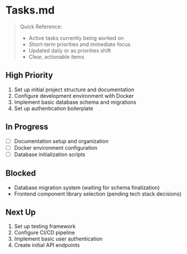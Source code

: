 # Tasks.md

> Quick Reference:
> - Active tasks currently being worked on
> - Short-term priorities and immediate focus
> - Updated daily or as priorities shift
> - Clear, actionable items

## High Priority
1. Set up initial project structure and documentation
2. Configure development environment with Docker
3. Implement basic database schema and migrations
4. Set up authentication boilerplate

## In Progress
- [ ] Documentation setup and organization
- [ ] Docker environment configuration
- [ ] Database initialization scripts

## Blocked
- Database migration system (waiting for schema finalization)
- Frontend component library selection (pending tech stack decisions)

## Next Up
1. Set up testing framework
2. Configure CI/CD pipeline
3. Implement basic user authentication
4. Create initial API endpoints 
